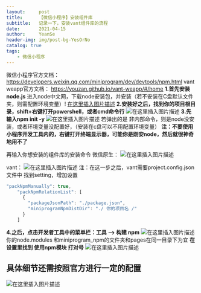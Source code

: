 ```yaml
---
layout:     post
title:      【微信小程序】安装组件库
subtitle:   记录一下，安装vant组件库的流程
date:       2021-04-15
author:     YeanSe
header-img: img/post-bg-YesOrNo
catalog: true
tags:
    - 微信小程序
---
```


微信小程序官方文档：https://developers.weixin.qq.com/miniprogram/dev/devtools/npm.html
vant weapp官方文档：
https://youzan.github.io/vant-weapp/#/home
**1.首先安装node.js**
进入node中文网，下载node安装包，并安装（若不安装在C盘默认文件夹，则需配置环境变量）!
[在这里插入图片描述](https://img-blog.csdnimg.cn/20210415234359186.png?x-oss-process=image/watermark,type_ZmFuZ3poZW5naGVpdGk,shadow_10,text_aHR0cHM6Ly9ibG9nLmNzZG4ubmV0L20wXzQ5NjkxODI1,size_16,color_FFFFFF,t_70)
**2.安装好之后，找到你的项目根目录，shift+右键打开powershell，或者cmd命令行**
![在这里插入图片描述](https://img-blog.csdnimg.cn/20210415234541971.png?x-oss-process=image/watermark,type_ZmFuZ3poZW5naGVpdGk,shadow_10,text_aHR0cHM6Ly9ibG9nLmNzZG4ubmV0L20wXzQ5NjkxODI1,size_16,color_FFFFFF,t_70)
**3.先输入npm init -y**
![在这里插入图片描述](https://img-blog.csdnimg.cn/20210415234736146.png?x-oss-process=image/watermark,type_ZmFuZ3poZW5naGVpdGk,shadow_10,text_aHR0cHM6Ly9ibG9nLmNzZG4ubmV0L20wXzQ5NjkxODI1,size_16,color_FFFFFF,t_70)
若弹出的是 非内部命令，则是node没安装，或者环境变量没配置好，（安装在c盘可以不用配置环境变量）
**注：不要使用小程序开发工具内的，右键打开终端显示器，可能你是刚安node，然后就很神奇地用不了**

再输入你想安装的组件库的安装命令
微信原生：
![在这里插入图片描述](https://img-blog.csdnimg.cn/20210415235012517.png?x-oss-process=image/watermark,type_ZmFuZ3poZW5naGVpdGk,shadow_10,text_aHR0cHM6Ly9ibG9nLmNzZG4ubmV0L20wXzQ5NjkxODI1,size_16,color_FFFFFF,t_70)

vant：
![在这里插入图片描述](https://img-blog.csdnimg.cn/20210415234939288.png?x-oss-process=image/watermark,type_ZmFuZ3poZW5naGVpdGk,shadow_10,text_aHR0cHM6Ly9ibG9nLmNzZG4ubmV0L20wXzQ5NjkxODI1,size_16,color_FFFFFF,t_70)
注：在这一步之后，vant需要project.config.json文件中 找到setting，增加设置

```javascript
"packNpmManually": true,
    "packNpmRelationList": [
      {
        "packageJsonPath": "./package.json",
        "miniprogramNpmDistDir": "./ 你的项目名 /"
      }
    ]
```

**4.之后，点击开发者工具中的菜单栏：工具 --> 构建 npm**
![在这里插入图片描述](https://img-blog.csdnimg.cn/20210415235048867.png)
你的node.modules 和miniprogram_npm的文件夹和pages在同一目录下为宜
**在设置里找到 使用npm模块 打对号**
![在这里插入图片描述](https://img-blog.csdnimg.cn/2021041523510355.png?x-oss-process=image/watermark,type_ZmFuZ3poZW5naGVpdGk,shadow_10,text_aHR0cHM6Ly9ibG9nLmNzZG4ubmV0L20wXzQ5NjkxODI1,size_16,color_FFFFFF,t_70)


## 具体细节还需按照官方进行一定的配置


![在这里插入图片描述](https://img-blog.csdnimg.cn/20210415235250522.png?x-oss-process=image/watermark,type_ZmFuZ3poZW5naGVpdGk,shadow_10,text_aHR0cHM6Ly9ibG9nLmNzZG4ubmV0L20wXzQ5NjkxODI1,size_16,color_FFFFFF,t_70)
